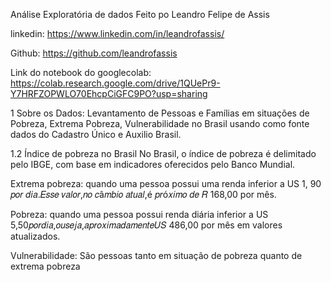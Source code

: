 Análise Exploratória de dados
Feito po Leandro Felipe de Assis

linkedin: https://www.linkedin.com/in/leandrofassis/

Github: https://github.com/leandrofassis

Link do notebook do googlecolab: https://colab.research.google.com/drive/1QUePr9-Y7HRFZOPWLO70EhcpCiGFC9PO?usp=sharing

1 Sobre os Dados:
Levantamento de Pessoas e Famílias em situações de Pobreza, Extrema Pobreza, Vulnerabilidade no Brasil usando como fonte dados do Cadastro Único e Auxilio Brasil.

1.2 Índice de pobreza no Brasil
No Brasil, o índice de pobreza é delimitado pelo IBGE, com base em indicadores oferecidos pelo Banco Mundial.

Extrema pobreza: quando uma pessoa possui uma renda inferior a US 1, 90 𝑝𝑜𝑟 𝑑𝑖𝑎.𝐸𝑠𝑠𝑒 𝑣𝑎𝑙𝑜𝑟,𝑛𝑜 𝑐â𝑚𝑏𝑖𝑜 𝑎𝑡𝑢𝑎𝑙,é 𝑝𝑟ó𝑥𝑖𝑚𝑜 𝑑𝑒 𝑅 168,00 por mês.

Pobreza: quando uma pessoa possui renda diária inferior a US 5,50𝑝𝑜𝑟𝑑𝑖𝑎,𝑜𝑢𝑠𝑒𝑗𝑎,𝑎𝑝𝑟𝑜𝑥𝑖𝑚𝑎𝑑𝑎𝑚𝑒𝑛𝑡𝑒𝑈𝑆 486,00 por mês em valores atualizados.

Vulnerabilidade: São pessoas tanto em situação de pobreza quanto de extrema pobreza
